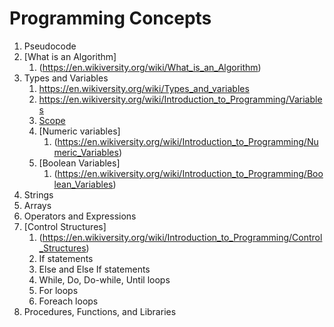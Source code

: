 # Programming Concepts
1. Pseudocode
1. [What is an Algorithm]
    1. (https://en.wikiversity.org/wiki/What_is_an_Algorithm)
1. Types and Variables
    1. https://en.wikiversity.org/wiki/Types_and_variables
    1. https://en.wikiversity.org/wiki/Introduction_to_Programming/Variables
    1. [Scope](https://en.wikiversity.org/wiki/Introduction_to_Programming/Scope)
    1. [Numeric variables]
        1. (https://en.wikiversity.org/wiki/Introduction_to_Programming/Numeric_Variables)
    1. [Boolean Variables]
        1. (https://en.wikiversity.org/wiki/Introduction_to_Programming/Boolean_Variables)
1. Strings
1. Arrays
1. Operators and Expressions
1. [Control Structures]
    1. (https://en.wikiversity.org/wiki/Introduction_to_Programming/Control_Structures)
    1. If statements
    1. Else and Else If statements
    1. While, Do, Do-while, Until loops
    1. For loops
    1. Foreach loops
1. Procedures, Functions, and Libraries
